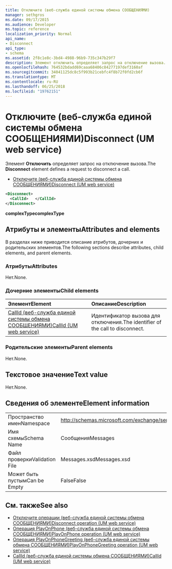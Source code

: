 ```yaml
---
title: Отключите (веб-служба единой системы обмена СООБЩЕНИЯМИ)
manager: sethgros
ms.date: 09/17/2015
ms.audience: Developer
ms.topic: reference
localization_priority: Normal
api_name:
- Disconnect
api_type:
- schema
ms.assetid: 2f8c1e8c-3bd4-4988-96b9-735c347b29f7
description: Элемент отключить определяет запрос на отключение вызова.
ms.openlocfilehash: 764532bdadd69caaa68406c84277197def3160af
ms.sourcegitcommit: 34041125dc8c5f993b21cebfc4f8b72f0fd2cb6f
ms.translationtype: MT
ms.contentlocale: ru-RU
ms.lasthandoff: 06/25/2018
ms.locfileid: "19762151"
---
```

# <a name="disconnect-um-web-service"></a><span data-ttu-id="39989-103">Отключите (веб-служба единой системы обмена СООБЩЕНИЯМИ)</span><span class="sxs-lookup"><span data-stu-id="39989-103">Disconnect (UM web service)</span></span>

<span data-ttu-id="39989-104">Элемент **Отключить** определяет запрос на отключение вызова.</span><span class="sxs-lookup"><span data-stu-id="39989-104">The **Disconnect** element defines a request to disconnect a call.</span></span> 
  
- [<span data-ttu-id="39989-105">Отключите (веб-служба единой системы обмена СООБЩЕНИЯМИ)</span><span class="sxs-lookup"><span data-stu-id="39989-105">Disconnect (UM web service)</span></span>](disconnect-um-web-service.md)
  
```xml
<Disconnect>
  <CallId>   </CallId>
</Disconnect>
```

 <span data-ttu-id="39989-106">**complexType**</span><span class="sxs-lookup"><span data-stu-id="39989-106">**complexType**</span></span>
## <a name="attributes-and-elements"></a><span data-ttu-id="39989-107">Атрибуты и элементы</span><span class="sxs-lookup"><span data-stu-id="39989-107">Attributes and elements</span></span>

<span data-ttu-id="39989-108">В разделах ниже приводится описание атрибутов, дочерних и родительских элементов.</span><span class="sxs-lookup"><span data-stu-id="39989-108">The following sections describe attributes, child elements, and parent elements.</span></span>
  
### <a name="attributes"></a><span data-ttu-id="39989-109">Атрибуты</span><span class="sxs-lookup"><span data-stu-id="39989-109">Attributes</span></span>

<span data-ttu-id="39989-110">Нет.</span><span class="sxs-lookup"><span data-stu-id="39989-110">None.</span></span>
  
### <a name="child-elements"></a><span data-ttu-id="39989-111">Дочерние элементы</span><span class="sxs-lookup"><span data-stu-id="39989-111">Child elements</span></span>

|<span data-ttu-id="39989-112">**Элемент**</span><span class="sxs-lookup"><span data-stu-id="39989-112">**Element**</span></span>|<span data-ttu-id="39989-113">**Описание**</span><span class="sxs-lookup"><span data-stu-id="39989-113">**Description**</span></span>|
|:-----|:-----|
|[<span data-ttu-id="39989-114">CallId (веб-служба единой системы обмена СООБЩЕНИЯМИ)</span><span class="sxs-lookup"><span data-stu-id="39989-114">CallId (UM web service)</span></span>](callid-um-web-service.md) <br/> |<span data-ttu-id="39989-115">Идентификатор вызова для отключения.</span><span class="sxs-lookup"><span data-stu-id="39989-115">The identifier of the call to disconnect.</span></span>  <br/> |
   
### <a name="parent-elements"></a><span data-ttu-id="39989-116">Родительские элементы</span><span class="sxs-lookup"><span data-stu-id="39989-116">Parent elements</span></span>

<span data-ttu-id="39989-117">Нет.</span><span class="sxs-lookup"><span data-stu-id="39989-117">None.</span></span>
  
## <a name="text-value"></a><span data-ttu-id="39989-118">Текстовое значение</span><span class="sxs-lookup"><span data-stu-id="39989-118">Text value</span></span>

<span data-ttu-id="39989-119">Нет.</span><span class="sxs-lookup"><span data-stu-id="39989-119">None.</span></span>
  
## <a name="element-information"></a><span data-ttu-id="39989-120">Сведения об элементе</span><span class="sxs-lookup"><span data-stu-id="39989-120">Element information</span></span>

|||
|:-----|:-----|
|<span data-ttu-id="39989-121">Пространство имен</span><span class="sxs-lookup"><span data-stu-id="39989-121">Namespace</span></span>  <br/> |http://schemas.microsoft.com/exchange/services/2006/messages  <br/> |
|<span data-ttu-id="39989-122">Имя схемы</span><span class="sxs-lookup"><span data-stu-id="39989-122">Schema Name</span></span>  <br/> |<span data-ttu-id="39989-123">Сообщения</span><span class="sxs-lookup"><span data-stu-id="39989-123">Messages</span></span>  <br/> |
|<span data-ttu-id="39989-124">Файл проверки</span><span class="sxs-lookup"><span data-stu-id="39989-124">Validation File</span></span>  <br/> |<span data-ttu-id="39989-125">Messages.xsd</span><span class="sxs-lookup"><span data-stu-id="39989-125">Messages.xsd</span></span>  <br/> |
|<span data-ttu-id="39989-126">Может быть пустым</span><span class="sxs-lookup"><span data-stu-id="39989-126">Can be Empty</span></span>  <br/> |<span data-ttu-id="39989-127">False</span><span class="sxs-lookup"><span data-stu-id="39989-127">False</span></span>  <br/> |
   
## <a name="see-also"></a><span data-ttu-id="39989-128">См. также</span><span class="sxs-lookup"><span data-stu-id="39989-128">See also</span></span>

- [<span data-ttu-id="39989-129">Отключите операции (веб-служба единой системы обмена СООБЩЕНИЯМИ)</span><span class="sxs-lookup"><span data-stu-id="39989-129">Disconnect operation (UM web service)</span></span>](disconnect-operation-um-web-service.md)  
- [<span data-ttu-id="39989-130">Операция PlayOnPhone (веб-служба единой системы обмена СООБЩЕНИЯМИ)</span><span class="sxs-lookup"><span data-stu-id="39989-130">PlayOnPhone operation (UM web service)</span></span>](playonphone-operation-um-web-service.md) 
- [<span data-ttu-id="39989-131">Операция PlayOnPhoneGreeting (веб-служба единой системы обмена СООБЩЕНИЯМИ)</span><span class="sxs-lookup"><span data-stu-id="39989-131">PlayOnPhoneGreeting operation (UM web service)</span></span>](playonphonegreeting-operation-um-web-service.md)  
- [<span data-ttu-id="39989-132">CallId (веб-служба единой системы обмена СООБЩЕНИЯМИ)</span><span class="sxs-lookup"><span data-stu-id="39989-132">CallId (UM web service)</span></span>](callid-um-web-service.md)

